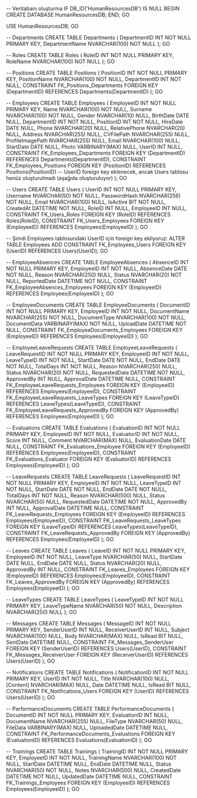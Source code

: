 -- Veritabanı oluşturma
IF DB_ID('HumanResourcesDB') IS NULL
BEGIN
    CREATE DATABASE HumanResourcesDB;
END;
GO

USE HumanResourcesDB;
GO

-- Departments
CREATE TABLE Departments (
    DepartmentID INT NOT NULL PRIMARY KEY,
    DepartmentName NVARCHAR(100) NOT NULL
);
GO

-- Roles
CREATE TABLE Roles (
    RoleID INT NOT NULL PRIMARY KEY,
    RoleName NVARCHAR(100) NOT NULL
);
GO

-- Positions
CREATE TABLE Positions (
    PositionID INT NOT NULL PRIMARY KEY,
    PositionName NVARCHAR(100) NOT NULL,
    DepartmentID INT NOT NULL,
    CONSTRAINT FK_Positions_Departments FOREIGN KEY (DepartmentID) REFERENCES Departments(DepartmentID)
);
GO

-- Employees
CREATE TABLE Employees (
    EmployeeID INT NOT NULL PRIMARY KEY,
    Name NVARCHAR(100) NOT NULL,
    Surname NVARCHAR(100) NOT NULL,
    Gender NVARCHAR(10) NULL,
    BirthDate DATE NULL,
    DepartmentID INT NOT NULL,
    PositionID INT NOT NULL,
    HireDate DATE NULL,
    Phone NVARCHAR(20) NULL,
    RelativePhone NVARCHAR(20) NULL,
    Address NVARCHAR(255) NULL,
    CVFilePath NVARCHAR(255) NULL,
    ProfileImagePath NVARCHAR(255) NULL,
    Email NVARCHAR(100) NULL,
    StartDate DATE NULL,
    Photo VARBINARY(MAX) NULL,
    UserID INT NULL,
    CONSTRAINT FK_Employees_Departments FOREIGN KEY (DepartmentID) REFERENCES Departments(DepartmentID),
    CONSTRAINT FK_Employees_Positions FOREIGN KEY (PositionID) REFERENCES Positions(PositionID)
    -- UserID foreign key eklenecek, ancak Users tablosu henüz oluşturulmadı (aşağıda oluşturuluyor)
);
GO

-- Users
CREATE TABLE Users (
    UserID INT NOT NULL PRIMARY KEY,
    Username NVARCHAR(50) NOT NULL,
    PasswordHash NVARCHAR(256) NOT NULL,
    Email NVARCHAR(100) NULL,
    IsActive BIT NOT NULL,
    CreatedAt DATETIME NOT NULL,
    RoleID INT NULL,
    EmployeeID INT NULL,
    CONSTRAINT FK_Users_Roles FOREIGN KEY (RoleID) REFERENCES Roles(RoleID),
    CONSTRAINT FK_Users_Employees FOREIGN KEY (EmployeeID) REFERENCES Employees(EmployeeID)
);
GO

-- Şimdi Employees tablosundaki UserID için foreign key ekliyoruz:
ALTER TABLE Employees
ADD CONSTRAINT FK_Employees_Users FOREIGN KEY (UserID) REFERENCES Users(UserID);
GO

-- EmployeeAbsences
CREATE TABLE EmployeeAbsences (
    AbsenceID INT NOT NULL PRIMARY KEY,
    EmployeeID INT NOT NULL,
    AbsenceDate DATE NOT NULL,
    Reason NVARCHAR(250) NULL,
    Status NVARCHAR(20) NOT NULL,
    ReportedDate DATETIME NOT NULL,
    CONSTRAINT FK_EmployeeAbsences_Employees FOREIGN KEY (EmployeeID) REFERENCES Employees(EmployeeID)
);
GO

-- EmployeeDocuments
CREATE TABLE EmployeeDocuments (
    DocumentID INT NOT NULL PRIMARY KEY,
    EmployeeID INT NOT NULL,
    DocumentName NVARCHAR(255) NOT NULL,
    DocumentType NVARCHAR(100) NOT NULL,
    DocumentData VARBINARY(MAX) NOT NULL,
    UploadDate DATETIME NOT NULL,
    CONSTRAINT FK_EmployeeDocuments_Employees FOREIGN KEY (EmployeeID) REFERENCES Employees(EmployeeID)
);
GO

-- EmployeeLeaveRequests
CREATE TABLE EmployeeLeaveRequests (
    LeaveRequestID INT NOT NULL PRIMARY KEY,
    EmployeeID INT NOT NULL,
    LeaveTypeID INT NOT NULL,
    StartDate DATE NOT NULL,
    EndDate DATE NOT NULL,
    TotalDays INT NOT NULL,
    Reason NVARCHAR(250) NULL,
    Status NVARCHAR(20) NOT NULL,
    RequestedDate DATETIME NOT NULL,
    ApprovedBy INT NULL,
    ApprovalDate DATETIME NULL,
    CONSTRAINT FK_EmployeeLeaveRequests_Employees FOREIGN KEY (EmployeeID) REFERENCES Employees(EmployeeID),
    CONSTRAINT FK_EmployeeLeaveRequests_LeaveTypes FOREIGN KEY (LeaveTypeID) REFERENCES LeaveTypes(LeaveTypeID),
    CONSTRAINT FK_EmployeeLeaveRequests_ApprovedBy FOREIGN KEY (ApprovedBy) REFERENCES Employees(EmployeeID)
);
GO

-- Evaluations
CREATE TABLE Evaluations (
    EvaluationID INT NOT NULL PRIMARY KEY,
    EmployeeID INT NOT NULL,
    EvaluatorID INT NOT NULL,
    Score INT NULL,
    Comment NVARCHAR(MAX) NULL,
    EvaluationDate DATE NULL,
    CONSTRAINT FK_Evaluations_Employee FOREIGN KEY (EmployeeID) REFERENCES Employees(EmployeeID),
    CONSTRAINT FK_Evaluations_Evaluator FOREIGN KEY (EvaluatorID) REFERENCES Employees(EmployeeID)
);
GO

-- LeaveRequests
CREATE TABLE LeaveRequests (
    LeaveRequestID INT NOT NULL PRIMARY KEY,
    EmployeeID INT NOT NULL,
    LeaveTypeID INT NOT NULL,
    StartDate DATE NOT NULL,
    EndDate DATE NOT NULL,
    TotalDays INT NOT NULL,
    Reason NVARCHAR(500) NULL,
    Status NVARCHAR(50) NULL,
    RequestedDate DATETIME NOT NULL,
    ApprovedBy INT NULL,
    ApprovalDate DATETIME NULL,
    CONSTRAINT FK_LeaveRequests_Employees FOREIGN KEY (EmployeeID) REFERENCES Employees(EmployeeID),
    CONSTRAINT FK_LeaveRequests_LeaveTypes FOREIGN KEY (LeaveTypeID) REFERENCES LeaveTypes(LeaveTypeID),
    CONSTRAINT FK_LeaveRequests_ApprovedBy FOREIGN KEY (ApprovedBy) REFERENCES Employees(EmployeeID)
);
GO

-- Leaves
CREATE TABLE Leaves (
    LeaveID INT NOT NULL PRIMARY KEY,
    EmployeeID INT NOT NULL,
    LeaveType NVARCHAR(50) NULL,
    StartDate DATE NULL,
    EndDate DATE NULL,
    Status NVARCHAR(20) NULL,
    ApprovedBy INT NULL,
    CONSTRAINT FK_Leaves_Employees FOREIGN KEY (EmployeeID) REFERENCES Employees(EmployeeID),
    CONSTRAINT FK_Leaves_ApprovedBy FOREIGN KEY (ApprovedBy) REFERENCES Employees(EmployeeID)
);
GO

-- LeaveTypes
CREATE TABLE LeaveTypes (
    LeaveTypeID INT NOT NULL PRIMARY KEY,
    LeaveTypeName NVARCHAR(50) NOT NULL,
    Description NVARCHAR(250) NULL
);
GO

-- Messages
CREATE TABLE Messages (
    MessageID INT NOT NULL PRIMARY KEY,
    SenderUserID INT NULL,
    ReceiverUserID INT NULL,
    Subject NVARCHAR(100) NULL,
    Body NVARCHAR(MAX) NULL,
    IsRead BIT NULL,
    SentDate DATETIME NULL,
    CONSTRAINT FK_Messages_SenderUser FOREIGN KEY (SenderUserID) REFERENCES Users(UserID),
    CONSTRAINT FK_Messages_ReceiverUser FOREIGN KEY (ReceiverUserID) REFERENCES Users(UserID)
);
GO

-- Notifications
CREATE TABLE Notifications (
    NotificationID INT NOT NULL PRIMARY KEY,
    UserID INT NOT NULL,
    Title NVARCHAR(100) NULL,
    [Content] NVARCHAR(MAX) NULL,
    Date DATETIME NULL,
    IsRead BIT NULL,
    CONSTRAINT FK_Notifications_Users FOREIGN KEY (UserID) REFERENCES Users(UserID)
);
GO

-- PerformanceDocuments
CREATE TABLE PerformanceDocuments (
    DocumentID INT NOT NULL PRIMARY KEY,
    EvaluationID INT NULL,
    DocumentName NVARCHAR(255) NULL,
    FileType NVARCHAR(50) NULL,
    FileData VARBINARY(MAX) NULL,
    UploadedDate DATETIME NULL,
    CONSTRAINT FK_PerformanceDocuments_Evaluations FOREIGN KEY (EvaluationID) REFERENCES Evaluations(EvaluationID)
);
GO

-- Trainings
CREATE TABLE Trainings (
    TrainingID INT NOT NULL PRIMARY KEY,
    EmployeeID INT NOT NULL,
    TrainingName NVARCHAR(100) NOT NULL,
    StartDate DATETIME NULL,
    EndDate DATETIME NULL,
    Status NVARCHAR(50) NOT NULL,
    Notes NVARCHAR(500) NULL,
    CreatedDate DATETIME NOT NULL,
    UpdatedDate DATETIME NULL,
    CONSTRAINT FK_Trainings_Employees FOREIGN KEY (EmployeeID) REFERENCES Employees(EmployeeID)
);
GO
